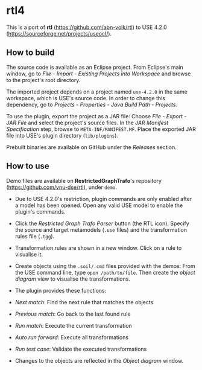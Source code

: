 # rtl4
This is a port of **rtl** (https://github.com/abn-volk/rtl) to USE 4.2.0 (https://sourceforge.net/projects/useocl/).

## How to build
The source code is available as an Eclipse project. From Eclipse's main window, go to *File - Import - Existing Projects into Workspace* and browse to the project's root directory.

The imported project depends on a project named `use-4.2.0` in the same workspace, which is USE's source code. In order to change this dependency, go to *Projects - Properties - Java Build Path - Projects*.

To use the plugin, export the project as a JAR file: Choose *File - Export - JAR File* and select the project's source files. In the *JAR Manifest Specification* step, browse to `META-INF/MANIFEST.MF`. Place the exported JAR file into USE's plugin directory (`lib/plugins`).

Prebuilt binaries are available on GitHub under the *Releases* section.

## How to use
Demo files are available on **RestrictedGraphTrafo**'s repository (https://github.com/vnu-dse/rtl), under `demo`.

* Due to USE 4.2.0's restriction, plugin commands are only enabled after a model has been opened. Open any valid USE model to enable the plugin's commands.

* Click the *Restricted Graph Trafo Parser* button (the RTL icon). Specify the source and target metamodels (`.use` files) and the transformation rules file (`.tgg`).

* Transformation rules are shown in a new window. Click on a rule to visualise it.

* Create objects using the `.soil/.cmd` files provided with the demos: From the USE command line, type `open /path/to/file`. Then create the *object diagram* view to visualise the transformations.

* The plugin provides these functions:
 * *Next match*: Find the next rule that matches the objects
 * *Previous match*: Go back to the last found rule
 * *Run match*: Execute the current transformation
 * *Auto run forward*: Execute all transformations
 * *Run test case*: Validate the executed transformations

* Changes to the objects are reflected in the *Object diagram* window.
